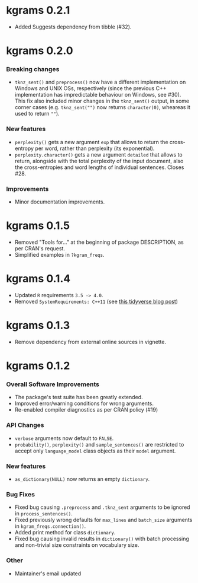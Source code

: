 # kgrams 0.2.1

* Added Suggests dependency from tibble (#32).

# kgrams 0.2.0


### Breaking changes

* `tknz_sent()` and `preprocess()` now have a different implementation on 
Windows and UNIX OSs, respectively (since the previous C++ implementation has 
impredictable behaviour on Windows, see #30). This fix also included minor 
changes in the `tknz_sent()` output, in some corner cases (e.g. `tknz_sent("")` 
now returns `character(0)`, wheareas it used to return `""`).

### New features

* `perplexity()` gets a new argument `exp` that allows to return the 
cross-entropy per word, rather than perplexity (its exponential).
* `perplexity.character()` gets a new argument `detailed` that allows to return, alongside with the total perplexity of the input document, also the 
cross-entropies and word lengths of individual sentences. Closes #28.

### Improvements

* Minor documentation improvements.


# kgrams 0.1.5

* Removed "Tools for..." at the beginning of package DESCRIPTION, as per CRAN's 
request.
* Simplified examples in `?kgram_freqs`.

# kgrams 0.1.4

* Updated `R` requirements `3.5 -> 4.0`.
* Removed `SystemRequirements: C++11` (see [this tidyverse blog post](https://www.tidyverse.org/blog/2023/03/cran-checks-compiled-code/#note-regarding-systemrequirements-c11))

# kgrams 0.1.3

* Remove dependency from external online sources in vignette.

# kgrams 0.1.2

### Overall Software Improvements
* The package's test suite has been greatly extended.
* Improved error/warning conditions for wrong arguments.
* Re-enabled compiler diagnostics as per CRAN policy (#19)

### API Changes
* `verbose` arguments now default to `FALSE`.
* `probability()`, `perplexity()` and `sample_sentences()` are restricted to
accept only `language_model` class objects as their `model` argument.

### New features
* `as_dictionary(NULL)` now returns an empty `dictionary`.

### Bug Fixes
* Fixed bug causing `.preprocess` and `.tknz_sent` arguments to be ignored in `process_sentences()`.
* Fixed previously wrong defaults for `max_lines` and `batch_size` arguments in `kgram_freqs.connection()`.
* Added print method for class `dictionary`.
* Fixed bug causing invalid results in `dictionary()` with batch processing and
non-trivial size constraints on vocabulary size.

### Other
* Maintainer's email updated
